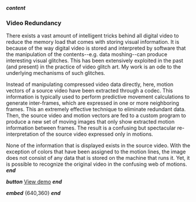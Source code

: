 ___content___
### Video Redundancy
There exists a vast amount of intelligent tricks behind all digital video to reduce the memory load that comes with storing visual information. It is because of the way digital video is stored and interpreted by software that the manipulation of the contents--e.g. data moshing--can produce interesting visual glitches. This has been extensively exploited in the past (and present) in the practice of video glitch art. My work is an ode to the underlying mechanisms of such glitches. 

Instead of manipulating compressed video data directly, here, motion vectors of a source video have been extracted through a codec. This information is typically used to perform predictive movement calculations to generate inter-frames, which are expressed in one or more neighboring frames. This an extremely effective technique to eliminate redundant data. Then, the source video and motion vectors are fed to a custom program to produce a new set of moving images that only show extracted motion information between frames. The result is a confusing but spectacular re-interpretation of the source video expressed only in motions.

None of the information that is displayed exists in the source video. With the exception of colors that have been assigned to the motion lines, the image does not consist of any data that is stored on the machine that runs it. Yet, it is possible to recognize the original video in the confusing web of motions.
___end___

___button___
[View demo](https://www.youtube.com/watch?v=lsH-ei48EOE)
___end___

___embed___
[](https://www.youtube.com/embed/lsH-ei48EOE){640,360}
___end___
